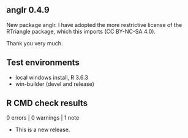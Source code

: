 ## anglr 0.4.9

New package anglr. I have adopted the more restrictive license of the
RTriangle package, which this imports (CC BY-NC-SA 4.0). 

Thank you very much. 

## Test environments

* local windows install, R 3.6.3
* win-builder (devel and release)

## R CMD check results

0 errors | 0 warnings | 1 note

* This is a new release.



